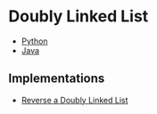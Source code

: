# Doubly Linked List

- [Python](doubly_linked_list.py)
- [Java](DoublyLinkedList.java)

## Implementations

- [Reverse a Doubly Linked List](ReverseDLL.java)
